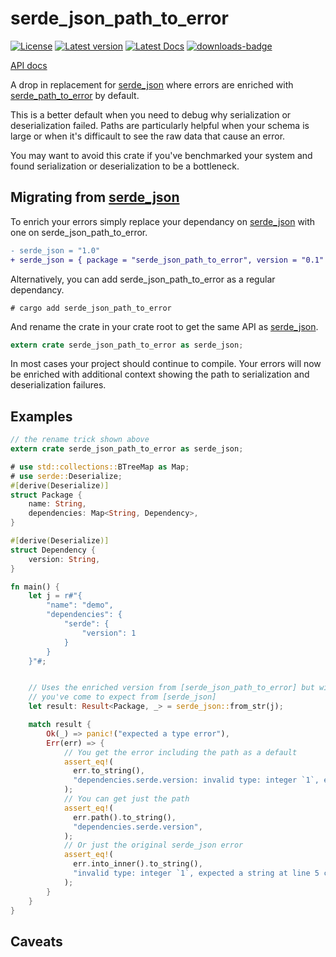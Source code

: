 # serde_json_path_to_error


[![License](https://img.shields.io/crates/l/serde_json_path_to_error.svg)](https://crates.io/crates/serde_json_path_to_error)
[![Latest version](https://img.shields.io/crates/v/serde_json_path_to_error.svg)](https://crates.io/crates/serde_json_path_to_error)
[![Latest Docs](https://docs.rs/serde_json_path_to_error/badge.svg)](https://docs.rs/serde_json_path_to_error/)
[![downloads-badge](https://img.shields.io/crates/d/serde_json_path_to_error.svg)](https://crates.io/crates/serde_json_path_to_error)

[API docs](https://docs.rs/serde_path_to_error/)

A drop in replacement for [serde_json] where errors are enriched with [serde_path_to_error] by default.

This is a better default when you need to debug why serialization or deserialization failed.
Paths are particularly helpful when your schema is large or when it's difficault to see the raw data that cause an error.

You may want to avoid this crate if you've benchmarked your system and found serialization or deserialization to be a bottleneck.

## Migrating from [serde_json]

To enrich your errors simply replace your dependancy on [serde_json] with one on serde_json_path_to_error.

```diff
- serde_json = "1.0"
+ serde_json = { package = "serde_json_path_to_error", version = "0.1" }
```

Alternatively, you can add serde_json_path_to_error as a regular dependancy.

```text
# cargo add serde_json_path_to_error 
```

And rename the crate in your crate root to get the same API as [serde_json].

```rust
extern crate serde_json_path_to_error as serde_json;
```


In most cases your project should continue to compile.
Your errors will now be enriched with additional context showing the path to serialization and deserialization failures.

## Examples

```rust
// the rename trick shown above
extern crate serde_json_path_to_error as serde_json;

# use std::collections::BTreeMap as Map;
# use serde::Deserialize;
#[derive(Deserialize)]
struct Package {
    name: String,
    dependencies: Map<String, Dependency>,
}

#[derive(Deserialize)]
struct Dependency {
    version: String,
}

fn main() {
    let j = r#"{
        "name": "demo",
        "dependencies": {
            "serde": {
                "version": 1
            }
        }
    }"#;


    // Uses the enriched version from [serde_json_path_to_error] but with the exact same API
    // you've come to expect from [serde_json]
    let result: Result<Package, _> = serde_json::from_str(j);

    match result {
        Ok(_) => panic!("expected a type error"),
        Err(err) => {
            // You get the error including the path as a default
            assert_eq!(
              err.to_string(),
              "dependencies.serde.version: invalid type: integer `1`, expected a string at line 5 column 28",
            );
            // You can get just the path
            assert_eq!(
              err.path().to_string(),
              "dependencies.serde.version",
            );
            // Or just the original serde_json error
            assert_eq!(
              err.into_inner().to_string(),
              "invalid type: integer `1`, expected a string at line 5 column 28",
            );
        }
    }
}
```

## Caveats



[serde_json]: https://docs.rs/serde_json/latest/serde_json/
[serde_path_to_error]: https://docs.rs/serde_json/latest/serde_path_to_error/